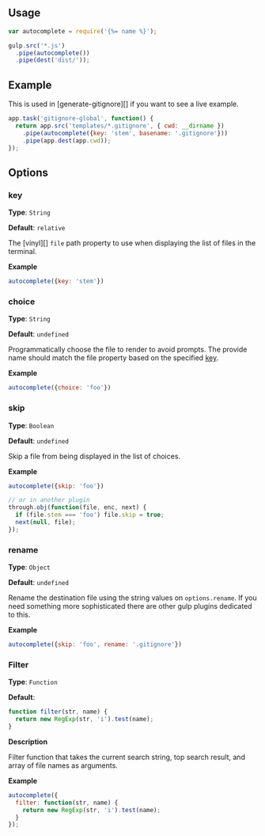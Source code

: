 ## Usage

```js
var autocomplete = require('{%= name %}');

gulp.src('*.js')
  .pipe(autocomplete())
  .pipe(dest('dist/'));
```

## Example

This is used in [generate-gitignore][] if you want to see a live example.

```js
app.task('gitignore-global', function() {
  return app.src('templates/*.gitignore', { cwd: __dirname })
    .pipe(autocomplete({key: 'stem', basename: '.gitignore'}))
    .pipe(app.dest(app.cwd));
});
```

## Options

### key

**Type**: `String`

**Default**: `relative`

The [vinyl][] `file` path property to use when displaying the list of files in the terminal. 

**Example**

```js
autocomplete({key: 'stem'})
```

### choice

**Type**: `String`

**Default**: `undefined`

Programmatically choose the file to render to avoid prompts. The provide name should match the file property based on the specified [key](#key).

**Example**

```js
autocomplete({choice: 'foo'})
```

### skip

**Type**: `Boolean`

**Default**: `undefined`

Skip a file from being displayed in the list of choices.

**Example**

```js
autocomplete({skip: 'foo'})

// or in another plugin
through.obj(function(file, enc, next) {
  if (file.stem === 'foo') file.skip = true;
  next(null, file);
});
```

### rename

**Type**: `Object`

**Default**: `undefined`

Rename the destination file using the string values on `options.rename`. If you need something more sophisticated there are other gulp plugins dedicated to this.

**Example**

```js
autocomplete({skip: 'foo', rename: '.gitignore'})
```

### Filter

**Type**: `Function`

**Default**: 

```js
function filter(str, name) {
  return new RegExp(str, 'i').test(name);
}
```

**Description**

Filter function that takes the current search string, top search result, and array of file names as arguments.

**Example**

```js
autocomplete({
  filter: function(str, name) {
    return new RegExp(str, 'i').test(name);
  }
});
```

